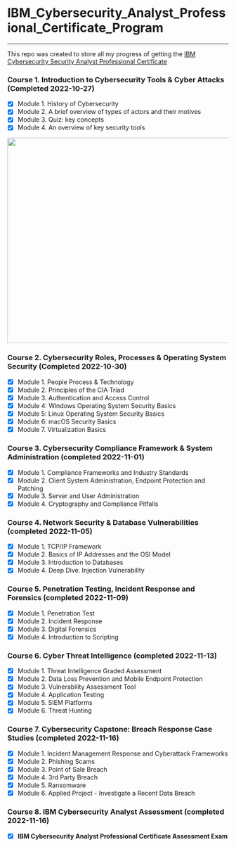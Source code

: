 # IBM_Cybersecurity_Analyst_Professional_Certificate_Program
 ---
 This repo was created to store all my progress of getting the [IBM Cybersecurity Security Analyst Professional Certificate](https://www.ibm.com/training/badge/ibm-cybersecurity-analyst-professional-certificate)
 
 ### Course 1. Introduction to Cybersecurity Tools & Cyber Attacks (Completed 2022-10-27) ###
- [x] Module 1. History of Cybersecurity
- [x] Module 2. A brief overview of types of actors and their motives
- [x] Module 3. Quiz: key concepts
- [x] Module 4. An overview of key security tools 

<img src = "/emirafiq88/IBM_Cybersecurity_Analyst_Professional_Certificate_Program/blob/main/Course%201%20Cert%20-X3GMTTMJRAVH.png?raw=true" style=" width:798px; height:467px" class="hoverZoomLink">

### Course 2. Cybersecurity Roles, Processes & Operating System Security  (Completed 2022-10-30) ###
- [x] Module 1. People Process & Technology
- [x] Module 2. Principles of the CIA Triad 
- [x] Module 3. Authentication and Access Control
- [x] Module 4: Windows Operating System Security Basics
- [x] Module 5: Linux Operating System Security Basics
- [x] Module 6: macOS Security Basics
- [x] Module 7. Virtualization Basics

### Course 3. Cybersecurity Compliance Framework & System Administration (completed 2022-11-01) ###
- [x] Module 1. Compliance Frameworks and Industry Standards
- [x] Module 2. Client System Administration, Endpoint Protection and Patching
- [x] Module 3. Server and User Administration
- [x] Module 4. Cryptography and Compliance Pitfalls

### Course 4. Network Security & Database Vulnerabilities (completed 2022-11-05) ###
- [x] Module 1. TCP/IP Framework
- [x] Module 2. Basics of IP Addresses and the OSI Model
- [x] Module 3. Introduction to Databases
- [x] Module 4. Deep Dive. Injection Vulnerability

### Course 5. Penetration Testing, Incident Response and Forensics (completed 2022-11-09) ###  
- [x] Module 1. Penetration Test 
- [x] Module 2. Incident Response 
- [x] Module 3. Digital Forensics 
- [x] Module 4. Introduction to Scripting 

### Course 6. Cyber Threat Intelligence (completed 2022-11-13) ###  
- [x] Module 1. Threat Intelligence Graded Assessment
- [x] Module 2. Data Loss Prevention and Mobile Endpoint Protection
- [x] Module 3. Vulnerability Assessment Tool
- [x] Module 4. Application Testing
- [x] Module 5. SIEM Platforms
- [x] Module 6. Threat Hunting

### Course 7. Cybersecurity Capstone: Breach Response Case Studies (completed 2022-11-16) ###
- [x] Module 1. Incident Management Response and Cyberattack Frameworks
- [x] Module 2. Phishing Scams 
- [x] Module 3. Point of Sale Breach
- [x] Module 4. 3rd Party Breach
- [x] Module 5. Ransomware
- [x] Module 6. Applied Project - Investigate a Recent Data Breach

### Course 8. IBM Cybersecurity Analyst Assessment (completed 2022-11-16) ###
- [x] **IBM Cybersecurity Analyst Professional Certificate Assessment Exam**


 
 
